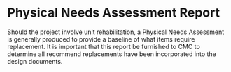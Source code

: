 # Physical Needs Assessment Report

Should the project involve unit rehabilitation, a Physical Needs Assessment is generally produced to provide a baseline of what items require replacement. It is important that this report be furnished to CMC to determine all recommend replacements have been incorporated into the design documents.
